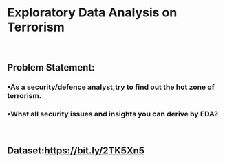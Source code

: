 
# Exploratory Data Analysis on Terrorism
<br>

## Problem Statement:

### •As a security/defence analyst,try to find out the hot zone of terrorism.

### •What all security issues and insights you can derive by EDA?
<br>

## Dataset:https://bit.ly/2TK5Xn5
